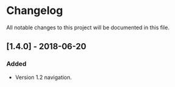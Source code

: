 # Changelog
All notable changes to this project will be documented in this file.

## [1.4.0] - 2018-06-20
### Added
- Version 1.2 navigation.
